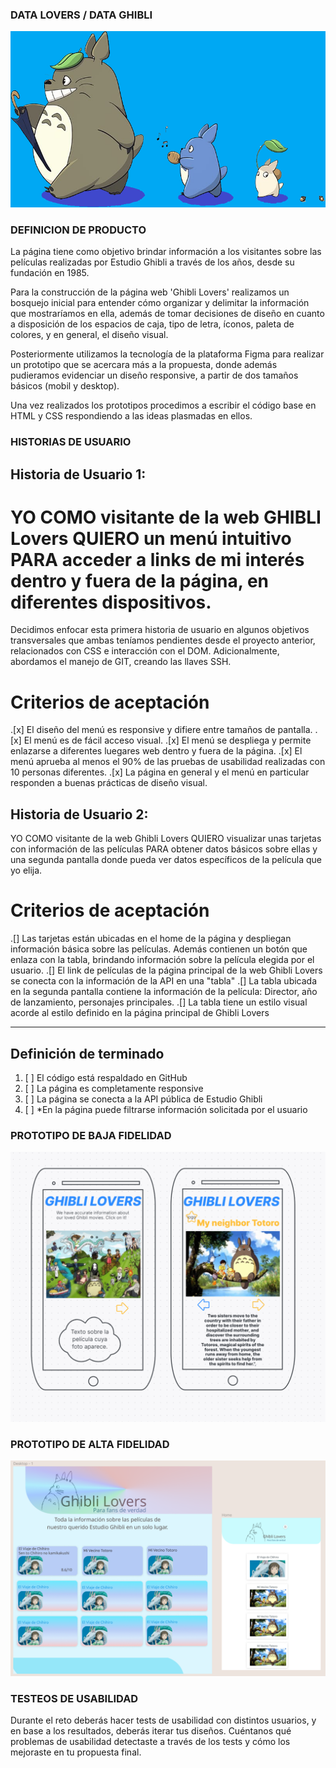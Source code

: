 ### DATA LOVERS / DATA GHIBLI
![ghibli](src/imagenes/ghibli.png)

### DEFINICION DE PRODUCTO
La página tiene como objetivo brindar información a los visitantes sobre las películas realizadas por Estudio Ghibli a través de los años, desde su fundación en 1985.

Para la construcción de la página web 'Ghibli Lovers' realizamos un bosquejo inicial para entender cómo organizar y delimitar la información que mostraríamos en ella, además de tomar decisiones de diseño en cuanto a disposición de los espacios de caja, tipo de letra, íconos, paleta de colores, y en general, el diseño visual.

Posteriormente utilizamos la tecnología de la plataforma Figma para realizar un prototipo que se acercara más a la propuesta, donde además pudieramos evidenciar un diseño responsive, a partir de dos tamaños básicos (mobil y desktop).

Una vez realizados los prototipos procedimos a escribir el código base en HTML y CSS respondiendo a las ideas plasmadas en ellos.

### HISTORIAS DE USUARIO

## Historia de Usuario 1:
# YO COMO visitante de la web GHIBLI Lovers QUIERO un menú intuitivo PARA acceder a links de mi interés dentro y fuera de la página, en diferentes dispositivos.

Decidimos enfocar esta primera historia de usuario en algunos objetivos transversales que ambas teníamos pendientes desde el proyecto anterior, relacionados con CSS e interacción con el DOM. Adicionalmente, abordamos el manejo de GIT, creando las llaves SSH.

# Criterios de aceptación
.[x] El diseño del menú es responsive y difiere entre tamaños de pantalla.
.[x] El menú es de fácil acceso visual.
.[x] El menú se despliega y permite enlazarse a diferentes luegares web dentro y fuera de la página.
.[x] El menú aprueba al menos el 90% de las pruebas de usabilidad realizadas con 10 personas diferentes.
.[x] La página en general y el menú en particular responden a buenas prácticas de diseño visual.


## Historia de Usuario 2:
YO COMO visitante de la web Ghibli Lovers QUIERO visualizar unas tarjetas con información de las películas PARA obtener datos básicos sobre ellas y una segunda pantalla donde pueda ver datos específicos de la película que yo elija.

# Criterios de aceptación
.[] Las tarjetas están ubicadas en el home de la página y despliegan información básica sobre las películas. Además contienen un botón que enlaza con la tabla,          brindando información sobre la película elegida por el usuario.
.[] El link de películas de la página principal de la web Ghibli Lovers se conecta con la información de la API en una "tabla"
.[] La tabla ubicada en la segunda pantalla contiene la información de la película: Director, año de lanzamiento, personajes principales.
.[] La tabla tiene un estilo visual acorde al estilo definido en la página principal de Ghibli Lovers


***

## Definición de terminado
1. [ ] El código está respaldado en GitHub
2. [ ] La página es completamente responsive
3. [ ] La página se conecta a la API pública de Estudio Ghibli
4. [ ] *En la página puede filtrarse información solicitada por el usuario

### PROTOTIPO DE BAJA FIDELIDAD

![bajaInicial](src/imagenes/baja1.png)

### PROTOTIPO DE ALTA FIDELIDAD

![altaInicial](src/imagenes/alta.bmp)

### TESTEOS DE USABILIDAD
Durante el reto deberás hacer tests de usabilidad con distintos usuarios, y en base a los resultados, deberás iterar tus diseños. Cuéntanos qué problemas de usabilidad detectaste a través de los tests y cómo los mejoraste en tu propuesta final.